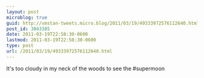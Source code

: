 ```yaml
---
layout: post
microblog: true
guid: http://vmstan-tweets.micro.blog/2011/03/19/49333972576112640.html
post_id: 3043305
date: 2011-03-19T22:58:30-0600
lastmod: 2011-03-19T22:58:30-0600
type: post
url: /2011/03/19/49333972576112640.html
---
```

It's too cloudy in my neck of the woods to see the #supermoon
